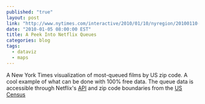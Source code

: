 ```yaml
---
published: "true"
layout: post
link: "http://www.nytimes.com/interactive/2010/01/10/nyregion/20100110-netflix-map.html"
date: "2010-01-05 08:00:00 EST"
title: A Peek Into Netflix Queues
categories: blog
tags:
  - dataviz
  - maps
---
```


A New York Times visualization of most-queued films by US zip code. A cool example of what can be done with 100% free data. The queue data is accessible through Netflix's [API](http://developer.netflix.com/) and zip code boundaries from the [US Census](http://www.census.gov/geo/www/tiger/zip1999.html)
